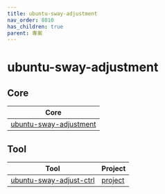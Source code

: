 ```yaml
---
title: ubuntu-sway-adjustment
nav_order: 8010
has_children: true
parent: 專案
---
```



# ubuntu-sway-adjustment


## Core

| Core |
| --- |
| [ubuntu-sway-adjustment](https://github.com/samwhelp/note-about-ubuntu-sway/tree/gh-pages/_demo/project/ubuntu-sway-adjustment/) |



## Tool

| Tool | Project |
| --- | --- |
| [ubuntu-sway-adjust-ctrl](https://samwhelp.github.io/note-about-ubuntu-sway/read/project/ubuntu-sway-adjustment/ubuntu-sway-adjust-ctrl.html) | [project](https://github.com/samwhelp/note-about-ubuntu-sway/tree/gh-pages/_demo/project/ubuntu-sway-adjustment/tool/ubuntu-sway-adjust-ctrl) |
